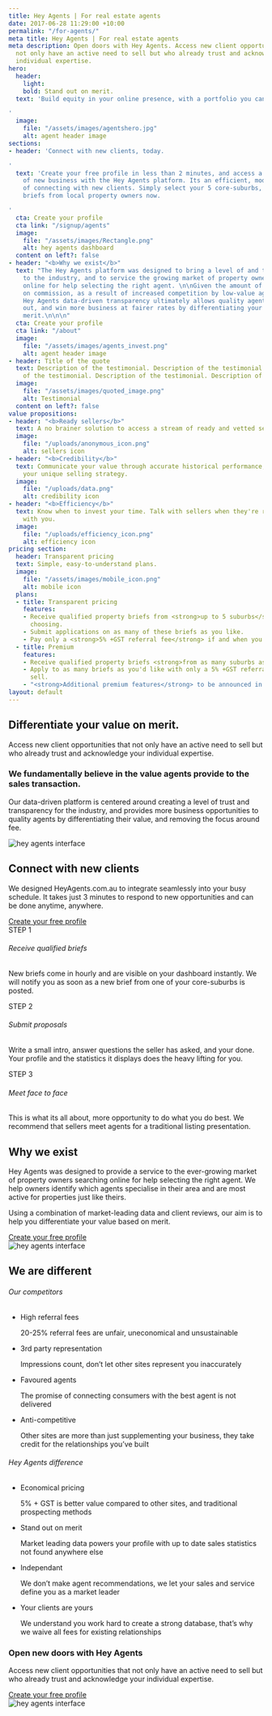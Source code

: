```yaml
---
title: Hey Agents | For real estate agents
date: 2017-06-28 11:29:00 +10:00
permalink: "/for-agents/"
meta title: Hey Agents | For real estate agents
meta description: Open doors with Hey Agents. Access new client opportunities that
  not only have an active need to sell but who already trust and acknowledge your
  individual expertise.
hero:
  header:
    light: 
    bold: Stand out on merit.
  text: 'Build equity in your online presence, with a portfolio you can be proud of.

'
  image:
    file: "/assets/images/agentshero.jpg"
    alt: agent header image
sections:
- header: 'Connect with new clients, today.

'
  text: 'Create your free profile in less than 2 minutes, and access a steady stream
    of new business with the Hey Agents platform. Its an efficient, modern method
    of connecting with new clients. Simply select your 5 core-suburbs, and start receiving
    briefs from local property owners now.

'
  cta: Create your profile
  cta link: "/signup/agents"
  image:
    file: "/assets/images/Rectangle.png"
    alt: hey agents dashboard
  content on left?: false
- header: "<b>Why we exist</b>"
  text: "The Hey Agents platform was designed to bring a level of and transparency
    to the industry, and to service the growing market of property owners searching
    online for help selecting the right agent. \n\nGiven the amount of downward pressure
    on commission, as a result of increased competition by low-value agents, we believe
    Hey Agents data-driven transparency ultimately allows quality agents to stand
    out, and win more business at fairer rates by differentiating your service on
    merit.\n\n\n"
  cta: Create your profile
  cta link: "/about"
  image:
    file: "/assets/images/agents_invest.png"
    alt: agent header image
- header: Title of the quote
  text: Description of the testimonial. Description of the testimonial. Description
    of the testimonial. Description of the testimonial. Description of the testimonial.
  image:
    file: "/assets/images/quoted_image.png"
    alt: Testimonial
  content on left?: false
value propositions:
- header: "<b>Ready sellers</b>"
  text: A no brainer solution to access a stream of ready and vetted sellers.
  image:
    file: "/uploads/anonymous_icon.png"
    alt: sellers icon
- header: "<b>Credibility</b>"
  text: Communicate your value through accurate historical performance, reviews &
    your unique selling strategy.
  image:
    file: "/uploads/data.png"
    alt: credibility icon
- header: "<b>Efficiency</b>"
  text: Know when to invest your time. Talk with sellers when they're ready to talk
    with you.
  image:
    file: "/uploads/efficiency_icon.png"
    alt: efficiency icon
pricing section:
  header: Transparent pricing
  text: Simple, easy-to-understand plans.
  image:
    file: "/assets/images/mobile_icon.png"
    alt: mobile icon
  plans:
  - title: Transparent pricing
    features:
    - Receive qualified property briefs from <strong>up to 5 suburbs</strong> of your
      choosing.
    - Submit applications on as many of these briefs as you like.
    - Pay only a <strong>5% +GST referral fee</strong> if and when you sell the property.
  - title: Premium
    features:
    - Receive qualified property briefs <strong>from as many suburbs as you like</strong>.
    - Apply to as many briefs as you'd like with only a 5% +GST referral fee if you
      sell.
    - "<strong>Additional premium features</strong> to be announced in the near future."
layout: default
---
```


<section class="agents-hero">
    <div class="regular-container">
      <h1 class="mb-3 pt-5" >Differentiate your value on merit.</h1>
      <p class="sub-headline" data-wow-delay="0.3s">
        Access new client opportunities that not only have an active need to sell but who already trust and acknowledge your individual expertise.
      </p>
    </div>
  </section>

  <section class="padded-section about-section-2">
    <div class="small-container text-center wow">
      <h3 class="px-5 mb-4">We fundamentally believe in the value agents provide to the sales transaction.</h3>
      <p>Our data-driven platform is centered around creating a level of trust
        and transparency for the industry, and provides more business opportunities
        to quality agents by differentiating their value, and removing the focus around fee.
      </p>
    </div>
    <div class="regular-container feature-section mobile-centered">
      <div class="row">
        <div class="col-xs-12 col-sm-6 line-bottom">
          <img src="/assets/img/mobile-ui-preview.jpg" alt="hey agents interface" class="mobile-ui-image">
        </div>
        <div class="col-xs-12 col-sm-6">
          <h2 class="wow fadeInUp">Connect with new clients</h2>
          <p class="medium-margin-bottom wow fadeInUp" data-wow-delay="0.3s">We designed HeyAgents.com.au to integrate seamlessly into your busy schedule.
            It takes just 3 minutes to respond to new opportunities and can be
            done anytime, anywhere.
          </p>
          <a href="/signup/agents" class="button primary big wow fadeInUp" data-wow-delay="0.6s">Create your free profile</a>
        </div>
      </div>
    </div>
    <div class="regular-container text-center">
      <div class="row medium-margin-top">
        <div class="col-xs-12 col-sm-4 one-step text-center wow fadeInUp" style="visibility: visible; animation-name: fadeInUp;">
          <div class="step-number">
            STEP 1
          </div>
          <h6>Receive qualified briefs</h6>
          <p class="mt-3">New briefs come in hourly and are visible on your dashboard instantly. We will notify you as soon as a new brief from one of your core-suburbs is posted.

</p>
        </div>
        <div class="col-xs-12 col-sm-4 one-step text-center wow fadeInUp" data-wow-delay="0.3s" style="visibility: visible; animation-delay: 0.3s; animation-name: fadeInUp;">
          <div class="step-number">
            STEP 2
          </div>
          <h6>Submit proposals</h6>
          <p class="mt-3">Write a small intro, answer questions the seller has asked, and your done. Your profile and the statistics it displays does the heavy lifting for you.

</p>
        </div>
        <div class="col-xs-12 col-sm-4 one-step text-center wow fadeInUp" data-wow-delay="0.6s" style="visibility: visible; animation-delay: 0.6s; animation-name: fadeInUp;">
          <div class="step-number">
            STEP 3
          </div>
          <h6>Meet face to face</h6>
          <p class="mt-3">This is what its all about, more opportunity to do what you do best. We recommend that sellers meet agents for a traditional listing presentation.

</p>
        </div>
      </div>
    </div>
    <div class="regular-container top-bottom-borders">
      <div class="row">
        <div class="col-xs-12 col-sm-5">
          <h2>Why we exist</h2>
          <p class="medium-margin-top">Hey Agents was designed to provide a service to the ever-growing
            market of property owners searching online for help selecting the
            right agent. We help owners identify which agents specialise in
            their area and are most active for properties just like theirs.
          </p>
          <p class="medium-margin-bottom">Using a combination of market-leading data and client reviews, our
            aim is to help you differentiate your value based on merit.
          </p>
          <a href="/signup/agents" class="button primary big wow fadeInUp" >Create your free profile</a>
        </div>
        <div class="col-xs-12 col-sm-7">
          <img src="/assets/img/browser-ui-agents.jpg" alt="hey agents interface" class="browser-ui-image">
        </div>
      </div>
    </div>
    <div class="agents-diff regular-container">
      <h2>We are different</h2>
      <div class="row">
        <div class="col-xs-12 col-sm-6 wow fadeInUp" >
        <div class="card-item traditional">
          <h6 class="no-margin">Our competitors</h6>
          <ul>
            <li>
              <span>High referral fees</span>
              <p>20-25% referral fees are unfair, uneconomical and unsustainable</p>
            </li>
            <li>
               <span>3rd party representation</span>
              <p>Impressions count, don’t let other sites represent you inaccurately</p>
            </li>
            <li>
               <span>Favoured agents</span>
              <p>The promise of connecting consumers with the best agent is not delivered</p>
            </li>
            <li>
               <span>Anti-competitive</span> 
              <p>Other sites are more than just supplementing your business, they take credit for the relationships you’ve built</p>
            </li>
          </ul>
        </div>
      </div>
      <div class="col-xs-12 col-sm-6 wow fadeInUp" data-wow-delay="0.3s">
        <div class="card-item heyagents">
          <h6 class="no-margin">Hey Agents difference</h6>
          <ul>
            <li>
              <span>Economical pricing</span> 
              <p>5% + GST is better value compared to other sites, and traditional prospecting methods</p>
            </li>
            <li>
               <span>Stand out on merit</span>
              <p>Market leading data powers your profile with up to date sales statistics not found anywhere else</p>
            </li>
            <li>
               <span>Independant</span>
              <p>We don’t make agent recommendations, we let your sales and service define you as a market leader</p>
            </li>
            <li>
               <span>Your clients are yours</span>
              <p>We understand you work hard to create a strong database, that’s why we waive all fees for existing relationships</p>
            </li>
          </ul>
        </div>
      </div>
      </div>
    </div>
  </section>

  <section class="last-cta-section-agents">
    <div class="regular-container">
      <div class="row">
        <div class="col-xs-12 col-sm-6">
          <h3 class="large-margin-top wow fadeInUp" >Open new doors with Hey Agents</h3>
          <p class="medium-margin-bottom wow fadeInUp" data-wow-delay="0.3s">Access new client opportunities that not only have an active need
            to sell but who already trust and acknowledge your individual expertise.
          </p>
          <a href="/signup/agents" class="button primary big wow fadeInUp" data-wow-delay="0.6s">Create your free profile</a>
        </div>
        <div class="col-xs-12 col-sm-6">
          <img src="/assets/img/mobile-ui-agents-2.jpg" alt="hey agents interface" class="cta-section-image">
        </div>
      </div>
    </div>
  </section>
